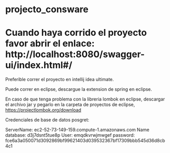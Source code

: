 # projecto_consware

# Cuando haya corrido el proyecto favor abrir el enlace: http://localhost:8080/swagger-ui/index.html#/

Preferible correr el proyecto en intellij idea ultimate.

Puede correr en eclipse, descargue la extension de spring en eclipse.

En caso de que tenga problema con la libreria lombok en eclipse, descargar el archivo jar y pegarlo en la carpeta de proyectos de eclipse, https://projectlombok.org/download

Credenciales de base de datos posgret:

ServerName: ec2-52-73-149-159.compute-1.amazonaws.com
Name database: d3j7dsnt5tue8p
User: emqdkvrwjmwgef
password: fce6a3a050071d3092869bf99621403d039532367bf17309bbb545d36d8cb4c1
